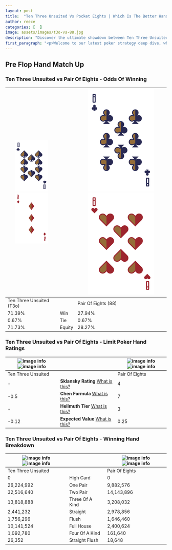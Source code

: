 ```yaml
---
layout: post
title:  "Ten Three Unsuited Vs Pocket Eights | Which Is The Better Hand In Poker? A Complete Guide"
author: reece
categories: [  ]
image: assets/images/t3o-vs-88.jpg
description: "Discover the ultimate showdown between Ten Three Unsuited and Pair Of Eights in poker! Uncover the odds, strategies, and scenarios where one hand triumphs over the other. Get ready to up your poker game with this thrilling analysis."
first_paragraph: "<p>Welcome to our latest poker strategy deep dive, where we're pitting two distinct hands against each other in a high-stakes showdown: Ten Three Unsuited vs Pair Of Eights.</p><p>In the dynamic world of poker, every decision counts, and knowing which hand holds the upper hand is key to your success at the table.</p><p>In this article, we'll dissect these two hands, explore the scenarios where one dominates the other, and equip you with the knowledge to make strategic choices that can tip the odds in your favor.</p><p>Get ready to unravel the intriguing dynamics of these poker hands and elevate your game to new heights.</p>"
---
```




[comment]: # (sp0)

## Pre Flop Hand Match Up

<div class="table hand-ratings" markdown="1"> 



### Ten Three Unsuited vs Pair Of Eights - Odds Of Winning


    
| ![image info](assets/images/hand1/T.png) ![image info](assets/images/hand1/3o.png) |  | ![image info](assets/images/hand2/8.png) ![image info](assets/images/hand2/8o.png) |
| -------- | -------- | -------- |
| Ten Three Unsuited (T3o) |  | Pair Of Eights (88) |
| 71.39% | Win | 27.94% |
| 0.67% | Tie | 0.67% |
| 71.73% | Equity | 28.27% |




[comment]: # (sp1)



### Ten Three Unsuited vs Pair Of Eights - Limit Poker Hand Ratings


    
| ![image info](https://www.riverpairs.com/assets/images/hand1/T.png) ![image info](https://www.riverpairs.com/assets/images/hand1/3o.png) |  | ![image info](https://www.riverpairs.com/assets/images/hand2/8.png) ![image info](https://www.riverpairs.com/assets/images/hand2/8o.png) |
| -------- | -------- | -------- |
| Ten Three Unsuited |  | Pair Of Eights |
| - | **Sklansky Rating** [What is this?](/sklansky-rating-explained) | 4 |
| -0.5 | **Chen Formula** [What is this?](/chen-formula-explained) | 7 |
| - | **Hellmuth Tier** [What is this?](/Hellmuth-tier-explained) | 3 |
| -0.12 | **Expected Value** [What is this?](/expected-value-explained) | 0.25 |




[comment]: # (sp2)



### Ten Three Unsuited vs Pair Of Eights - Winning Hand Breakdown


    
| ![image info](https://www.riverpairs.com/assets/images/hand1/T.png) ![image info](https://www.riverpairs.com/assets/images/hand1/3o.png) |  | ![image info](https://www.riverpairs.com/assets/images/hand2/8.png) ![image info](https://www.riverpairs.com/assets/images/hand2/8o.png) |
| -------- | -------- | -------- |
| Ten Three Unsuited |  | Pair Of Eights |
| 0 | High Card | 0 |
| 26,224,992 | One Pair | 9,882,576 |
| 32,516,640 | Two Pair | 14,143,896 |
| 13,818,888 | Three Of A Kind | 3,208,032 |
| 2,441,232 | Straight | 2,978,856 |
| 1,756,296 | Flush | 1,646,460 |
| 10,141,524 | Full House | 2,400,624 |
| 1,092,780 | Four Of A Kind | 161,640 |
| 26,352 | Straight Flush | 18,648 |




[comment]: # (sp3)



</div>

[comment]: # (sp4)



[comment]: # (sp5)

